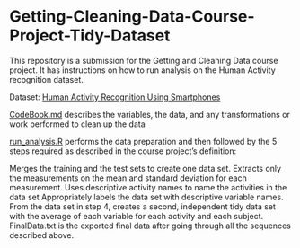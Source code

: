 # Getting-Cleaning-Data-Course-Project-Tidy-Dataset

This repository is a submission for the Getting and Cleaning Data course project. It has instructions on how to run analysis on the Human Activity recognition dataset.

Dataset:
[Human Activity Recognition Using Smartphones](http://archive.ics.uci.edu/ml/datasets/Human+Activity+Recognition+Using+Smartphones)


[CodeBook.md](https://github.com/arodputnam/Getting-Cleaning-Data-Course-Project-Tidy-Dataset/blob/main/Codebook) describes the variables, the data, and any transformations or work performed to clean up the data

[run_analysis.R](https://github.com/arodputnam/Getting-Cleaning-Data-Course-Project-Tidy-Dataset/blob/main/run_analysis.R) performs the data preparation and then followed by the 5 steps required as described in the course project’s definition:

Merges the training and the test sets to create one data set.
Extracts only the measurements on the mean and standard deviation for each measurement.
Uses descriptive activity names to name the activities in the data set
Appropriately labels the data set with descriptive variable names.
From the data set in step 4, creates a second, independent tidy data set with the average of each variable for each activity and each subject.
FinalData.txt is the exported final data after going through all the sequences described above.
